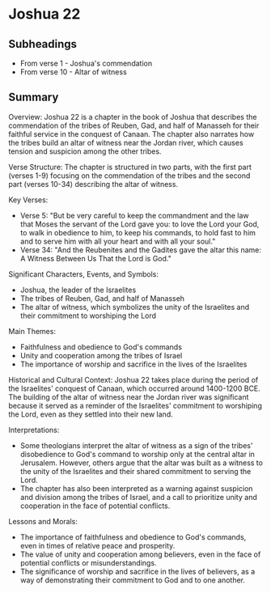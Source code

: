 # Joshua 22

## Subheadings

* From verse 1 - Joshua's commendation
* From verse 10 - Altar of witness

## Summary

Overview: Joshua 22 is a chapter in the book of Joshua that describes the commendation of the tribes of Reuben, Gad, and half of Manasseh for their faithful service in the conquest of Canaan. The chapter also narrates how the tribes build an altar of witness near the Jordan river, which causes tension and suspicion among the other tribes.

Verse Structure: The chapter is structured in two parts, with the first part (verses 1-9) focusing on the commendation of the tribes and the second part (verses 10-34) describing the altar of witness.

Key Verses: 
- Verse 5: "But be very careful to keep the commandment and the law that Moses the servant of the Lord gave you: to love the Lord your God, to walk in obedience to him, to keep his commands, to hold fast to him and to serve him with all your heart and with all your soul."
- Verse 34: "And the Reubenites and the Gadites gave the altar this name: A Witness Between Us That the Lord is God."

Significant Characters, Events, and Symbols: 
- Joshua, the leader of the Israelites
- The tribes of Reuben, Gad, and half of Manasseh
- The altar of witness, which symbolizes the unity of the Israelites and their commitment to worshiping the Lord

Main Themes: 
- Faithfulness and obedience to God's commands
- Unity and cooperation among the tribes of Israel
- The importance of worship and sacrifice in the lives of the Israelites

Historical and Cultural Context: Joshua 22 takes place during the period of the Israelites' conquest of Canaan, which occurred around 1400-1200 BCE. The building of the altar of witness near the Jordan river was significant because it served as a reminder of the Israelites' commitment to worshiping the Lord, even as they settled into their new land.

Interpretations: 
- Some theologians interpret the altar of witness as a sign of the tribes' disobedience to God's command to worship only at the central altar in Jerusalem. However, others argue that the altar was built as a witness to the unity of the Israelites and their shared commitment to serving the Lord.
- The chapter has also been interpreted as a warning against suspicion and division among the tribes of Israel, and a call to prioritize unity and cooperation in the face of potential conflicts.

Lessons and Morals: 
- The importance of faithfulness and obedience to God's commands, even in times of relative peace and prosperity.
- The value of unity and cooperation among believers, even in the face of potential conflicts or misunderstandings.
- The significance of worship and sacrifice in the lives of believers, as a way of demonstrating their commitment to God and to one another.